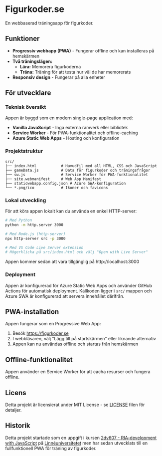 # Figurkoder.se

En webbaserad träningsapp för figurkoder.

## Funktioner

- **Progressiv webbapp (PWA)** - Fungerar offline och kan installeras på hemskärmen
- **Två träningslägen:**
  - **Lära:** Memorera figurkoderna
  - **Träna:** Träning för att testa hur väl de har memorerats
- **Responsiv design** - Fungerar på alla enheter

## För utvecklare

### Teknisk översikt

Appen är byggd som en modern single-page application med:
- **Vanilla JavaScript** - Inga externa ramverk eller bibliotek
- **Service Worker** - För PWA-funktionalitet och offline-caching
- **Azure Static Web Apps** - Hosting och konfiguration

### Projektstruktur
```
src/
├── index.html           # Huvudfil med all HTML, CSS och JavaScript
├── gameData.js          # Data för figurkoder och träningsfrågor
├── sw.js                # Service Worker för PWA-funktionalitet
├── site.webmanifest     # Web App Manifest
├── staticwebapp.config.json # Azure SWA-konfiguration
└── *.png/ico            # Ikoner och favicons
```

### Lokal utveckling

För att köra appen lokalt kan du använda en enkel HTTP-server:

```bash
# Med Python
python -m http.server 3000

# Med Node.js (http-server)
npx http-server src -p 3000

# Med VS Code Live Server extension
# Högerklicka på src/index.html och välj "Open with Live Server"
```

Appen kommer sedan att vara tillgänglig på http://localhost:3000

### Deployment

Appen är konfigurerad för Azure Static Web Apps och använder GitHub Actions för automatisk deployment. Källkoden ligger i `src/` mappen och Azure SWA är konfigurerad att servera innehållet därifrån.

## PWA-installation

Appen fungerar som en Progressive Web App:
1. Besök https://figurkoder.se
2. I webbläsaren, välj "Lägg till på startskärmen" eller liknande alternativ
3. Appen kan nu användas offline och startas från hemskärmen

## Offline-funktionalitet

Appen använder en Service Worker för att cacha resurser och fungera offline.

## Licens

Detta projekt är licensierat under MIT License - se [LICENSE](LICENSE) filen för detaljer.

## Historik

Detta projekt startade som en uppgift i kursen [2dv607 - RIA-development with JavaScript](https://coursepress.lnu.se/kurs/ria-utveckling-med-javascript/) på [Linnéuniversitetet](https://coursepress.lnu.se/program/webbprogrammerare/) men har sedan utvecklats till en fullfunktionell PWA för träning av figurkoder.
